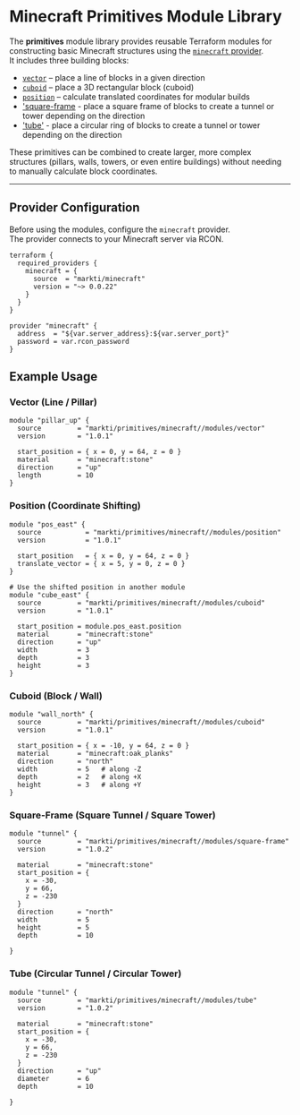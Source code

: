 # Minecraft Primitives Module Library

The **primitives** module library provides reusable Terraform modules for constructing basic Minecraft structures using the [`minecraft` provider](https://registry.terraform.io/providers/markti/minecraft/latest).  
It includes three building blocks:

- [`vector`](./modules/vector) – place a line of blocks in a given direction
- [`cuboid`](./modules/cuboid) – place a 3D rectangular block (cuboid)
- [`position`](./modules/position) – calculate translated coordinates for modular builds
- ['square-frame](./modules/square-frame) - place a square frame of blocks to create a tunnel or tower depending on the direction
- ['tube'](./modules/tube) - place a circular ring of blocks to create a tunnel or tower depending on the direction

These primitives can be combined to create larger, more complex structures (pillars, walls, towers, or even entire buildings) without needing to manually calculate block coordinates.

---

## Provider Configuration

Before using the modules, configure the `minecraft` provider.  
The provider connects to your Minecraft server via RCON.

```hcl
terraform {
  required_providers {
    minecraft = {
      source  = "markti/minecraft"
      version = "~> 0.0.22"
    }
  }
}

provider "minecraft" {
  address  = "${var.server_address}:${var.server_port}"
  password = var.rcon_password
}
```

## Example Usage

### Vector (Line / Pillar)

```hcl
module "pillar_up" {
  source         = "markti/primitives/minecraft//modules/vector"
  version        = "1.0.1"

  start_position = { x = 0, y = 64, z = 0 }
  material       = "minecraft:stone"
  direction      = "up"
  length         = 10
}
```

### Position (Coordinate Shifting)

```hcl
module "pos_east" {
  source           = "markti/primitives/minecraft//modules/position"
  version          = "1.0.1"

  start_position   = { x = 0, y = 64, z = 0 }
  translate_vector = { x = 5, y = 0, z = 0 }
}

# Use the shifted position in another module
module "cube_east" {
  source         = "markti/primitives/minecraft//modules/cuboid"
  version        = "1.0.1"

  start_position = module.pos_east.position
  material       = "minecraft:stone"
  direction      = "up"
  width          = 3
  depth          = 3
  height         = 3
}
```

### Cuboid (Block / Wall)

```hcl
module "wall_north" {
  source         = "markti/primitives/minecraft//modules/cuboid"
  version        = "1.0.1"

  start_position = { x = -10, y = 64, z = 0 }
  material       = "minecraft:oak_planks"
  direction      = "north"
  width          = 5   # along -Z
  depth          = 2   # along +X
  height         = 3   # along +Y
}
```

### Square-Frame (Square Tunnel / Square Tower)

```hcl
module "tunnel" {
  source         = "markti/primitives/minecraft//modules/square-frame"
  version        = "1.0.2"

  material       = "minecraft:stone"
  start_position = { 
    x = -30, 
    y = 66, 
    z = -230 
  }
  direction      = "north"
  width          = 5
  height         = 5
  depth          = 10

}
```

### Tube (Circular Tunnel / Circular Tower)

```hcl
module "tunnel" {
  source         = "markti/primitives/minecraft//modules/tube"
  version        = "1.0.2"

  material       = "minecraft:stone"
  start_position = { 
    x = -30, 
    y = 66, 
    z = -230 
  }
  direction      = "up"
  diameter       = 6
  depth          = 10

}
```